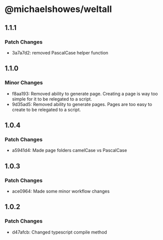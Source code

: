 # @michaelshowes/weltall

## 1.1.1

### Patch Changes

- 3a7a7d2: removed PascalCase helper function

## 1.1.0

### Minor Changes

- f8aa193: Removed ability to generate page. Creating a page is way too simple for it to be relegated to a script.
- 9d35ad5: Removed ability to generate pages. Pages are too easy to create to be relegated to a script.

## 1.0.4

### Patch Changes

- a5941d4: Made page folders camelCase vs PascalCase

## 1.0.3

### Patch Changes

- ace0964: Made some minor workflow changes

## 1.0.2

### Patch Changes

- d47afcb: Changed typescript compile method
